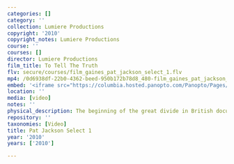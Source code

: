 ```yaml
---
categories: []
category: ''
collection: Lumiere Productions
copyright: '2010'
copyright_notes: Lumiere Productions
course: ''
courses: []
director: Lumiere Productions
film_title: To Tell The Truth
flv: secure/courses/film_gaines_pat_jackson_select_1.flv
mp4: /0d6938df-22b0-4362-beed-950b172b78d8_480-film_gaines_pat_jackson_select_1.mp4
embed: '<iframe src="https://columbia.hosted.panopto.com/Panopto/Pages/Embed.aspx?id=3432b34a-be60-478a-8396-a95f01035c83&v=1" width="720" height="405" style="padding: 0px; border: 1px solid #464646;" frameborder="0" allowfullscreen allow="autoplay"></iframe>'
location: ''
media: [video]
notes: ''
physical_description: The beginning of the great divide in British documentary.
repository: ''
taxonomies: [Video]
title: Pat Jackson Select 1
year: '2010'
years: ['2010']

---
```

